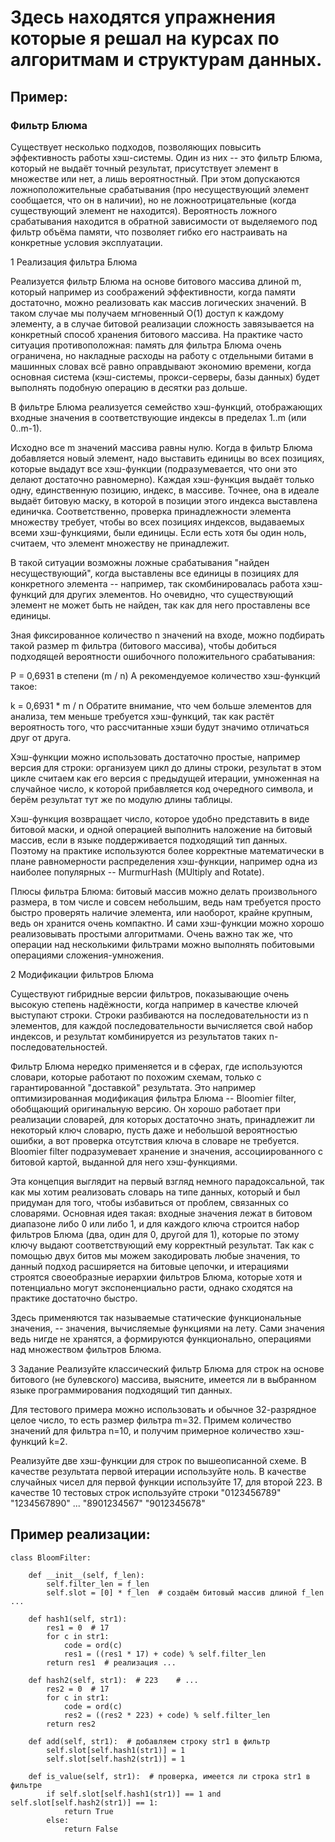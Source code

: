 # Здесь находятся упражнения которые я решал на курсах по алгоритмам и структурам данных.  
[](https://raw.githubusercontent.com/konicaRu/data_structures_and_algorithms/master/pictures/algoritm200.jpg)
## Пример:
### Фильтр Блюма

Существует несколько подходов, позволяющих повысить эффективность работы хэш-системы. Один из них -- это фильтр Блюма, который не выдаёт точный результат, присутствует элемент в множестве или нет, а лишь вероятностный. При этом допускаются ложноположительные срабатывания (про несуществующий элемент сообщается, что он в наличии), но не ложноотрицательные (когда существующий элемент не находится). Вероятность ложного срабатывания находится в обратной зависимости от выделяемого под фильтр объёма памяти, что позволяет гибко его настраивать на конкретные условия эксплуатации.

1 Реализация фильтра Блюма

Реализуется фильтр Блюма на основе битового массива длиной m, который например из соображений эффективности, когда памяти достаточно, можно реализовать как массив логических значений. В таком случае мы получаем мгновенный O(1) доступ к каждому элементу, а в случае битовой реализации сложность завязывается на конкретный способ хранения битового массива. На практике часто ситуация противоположная: память для фильтра Блюма очень ограничена, но накладные расходы на работу с отдельными битами в машинных словах всё равно оправдывают экономию времени, когда основная система (кэш-системы, прокси-серверы, базы данных) будет выполнять подобную операцию в десятки раз дольше.

В фильтре Блюма реализуется семейство хэш-функций, отображающих входные значения в соответствующие индексы в пределах 1..m (или 0..m-1).

Исходно все m значений массива равны нулю. Когда в фильтр Блюма добавляется новый элемент, надо выставить единицы во всех позициях, которые выдадут все хэш-функции (подразумевается, что они это делают достаточно равномерно).
Каждая хэш-функция выдаёт только одну, единственную позицию, индекс, в массиве. Точнее, она в идеале выдаёт битовую маску, в которой в позиции этого индекса выставлена единичка.
Соответственно, проверка принадлежности элемента множеству требует, чтобы во всех позициях индексов, выдаваемых всеми хэш-функциями, были единицы. Если есть хотя бы один ноль, считаем, что элемент множеству не принадлежит.

В такой ситуации возможны ложные срабатывания "найден несуществующий", когда выставлены все единицы в позициях для конкретного элемента -- например, так скомбинировалась работа хэш-функций для других элементов. Но очевидно, что существующий элемент не может быть не найден, так как для него проставлены все единицы.

Зная фиксированное количество n значений на входе, можно подбирать такой размер m фильтра (битового массива), чтобы добиться подходящей вероятности ошибочного положительного срабатывания:

P = 0,6931 в степени (m / n)
А рекомендуемое количество хэш-функций такое:

k = 0,6931 * m / n
Обратите внимание, что чем больше элементов для анализа, тем меньше требуется хэш-функций, так как растёт вероятность того, что рассчитанные хэши будут значимо отличаться друг от друга.

Хэш-функции можно использовать достаточно простые, например версия для строки:
организуем цикл до длины строки, результат в этом цикле считаем как его версия с предыдущей итерации, умноженная на случайное число, к которой прибавляется код очередного символа, и берём результат тут же по модулю длины таблицы.

Хэш-функция возвращает число, которое удобно представить в виде битовой маски, и одной операцией выполнить наложение на битовый массив, если в языке поддерживается подходящий тип данных. Поэтому на практике используются более корректные математически в плане равномерности распределения хэш-функции, например одна из наиболее популярных -- MurmurHash (MUltiply and Rotate).

Плюсы фильтра Блюма: битовый массив можно делать произвольного размера, в том числе и совсем небольшим, ведь нам требуется просто быстро проверять наличие элемента, или наоборот, крайне крупным, ведь он хранится очень компактно. И сами хэш-функции можно хорошо реализовывать простыми алгоритмами. Очень важно так же, что операции над несколькими фильтрами можно выполнять побитовыми операциями сложения-умножения.

2 Модификации фильтров Блюма

Существуют гибридные версии фильтров, показывающие очень высокую степень надёжности, когда например в качестве ключей выступают строки. Строки разбиваются на последовательности из n элементов, для каждой последовательности вычисляется свой набор индексов, и результат комбинируется из результатов таких n-последовательностей.

Фильтр Блюма нередко применяется и в сферах, где используются словари, которые работают по похожим схемам, только с гарантированной "доставкой" результата. Это например оптимизированная модификация фильтра Блюма -- Bloomier filter, обобщающий оригинальную версию. Он хорошо работает при реализации словарей, для которых достаточно знать, принадлежит ли некоторый ключ словарю, пусть даже и небольшой вероятностью ошибки, а вот проверка отсутствия ключа в словаре не требуется. Bloomier filter подразумевает хранение и значения, ассоциированного с битовой картой, выданной для него хэш-функциями.

Эта концепция выглядит на первый взгляд немного парадоксальной, так как мы хотим реализовать словарь на типе данных, который и был придуман для того, чтобы избавиться от проблем, связанных со словарями. Основная идея такая: входные значения лежат в битовом диапазоне либо 0 или либо 1, и для каждого ключа строится набор фильтров Блюма (два, один для 0, другой для 1), которые по этому ключу выдают соответствующий ему корректный результат. Так как с помощью двух битов мы можем закодировать любые значения, то данный подход расширяется на битовые цепочки, и итерациями строятся своеобразные иерархии фильтров Блюма, которые хотя и потенциально могут экспоненциально расти, однако сходятся на практике достаточно быстро.

Здесь применяются так называемые статические функциональные значения, -- значения, вычисляемые функциями на лету. Сами значения ведь нигде не хранятся, а формируются функционально, операциями над множеством фильтров Блюма.

3 Задание
Реализуйте классический фильтр Блюма для строк на основе битового (не булевского) массива, выясните, имеется ли в выбранном языке программирования подходящий тип данных.

Для тестового примера можно использовать и обычное 32-разрядное целое число, то есть размер фильтра m=32. Примем количество значений для фильтра n=10, и получим примерное количество хэш-функций k=2.

Реализуйте две хэш-функции для строк по вышеописанной схеме.
В качестве результата первой итерации используйте ноль.
В качестве случайных чисел для первой функции используйте 17, для второй 223.
В качестве 10 тестовых строк используйте строки
"0123456789" "1234567890" ... "8901234567" "9012345678"   
## Пример реализации:
```
class BloomFilter:

    def __init__(self, f_len):
        self.filter_len = f_len
        self.slot = [0] * f_len  # создаём битовый массив длиной f_len ...

    def hash1(self, str1):
        res1 = 0  # 17
        for c in str1:
            code = ord(c)
            res1 = ((res1 * 17) + code) % self.filter_len
        return res1  # реализация ...

    def hash2(self, str1):  # 223    # ...
        res2 = 0  # 17
        for c in str1:
            code = ord(c)
            res2 = ((res2 * 223) + code) % self.filter_len
        return res2

    def add(self, str1):  # добавляем строку str1 в фильтр
        self.slot[self.hash1(str1)] = 1
        self.slot[self.hash2(str1)] = 1

    def is_value(self, str1):  # проверка, имеется ли строка str1 в фильтре
        if self.slot[self.hash1(str1)] == 1 and self.slot[self.hash2(str1)] == 1:
            return True
        else:
            return False
   ```         
